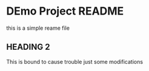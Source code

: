 # DEmo Project README

this is a simple reame file

## HEADING 2
This is bound to cause trouble
just some modifications